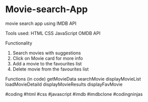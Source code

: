 # Movie-search-App

movie search app using IMDB API

Tools used:
HTML
CSS
JavaScript
OMDB API

Functionality
1. Search movies with suggestions
2. Click on Movie card for more info
3. Add a movie to the favourites list
4. Delete movie from the favourites list

Functions (in code)
getMovieData
searchMovie
displayMovieList
loadMovieDetaild
displayMovieResults
displayFavMovie

#coding #html #css #javascript #imdb #imdbclone #codingninjas
